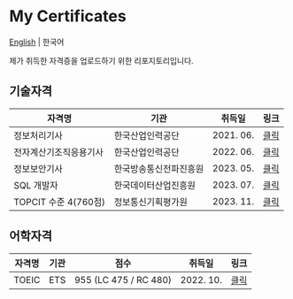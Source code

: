 # My Certificates

[English](README.md) | 한국어

제가 취득한 자격증을 업로드하기 위한 리포지토리입니다.

## 기술자격

| 자격명                 | 기관                   | 취득일    | 링크                                  |
| ---------------------- | ---------------------- | --------- | ------------------------------------- |
| 정보처리기사           | 한국산업인력공단       | 2021. 06. | [클릭](certificates/정보처리기사.png) |
| 전자계산기조직응용기사 | 한국산업인력공단       | 2022. 06. | [클릭](certificates/정보처리기사.png) |
| 정보보안기사           | 한국방송통신전파진흥원 | 2023. 05. | [클릭](certificates/정보보안기사.png) |
| SQL 개발자             | 한국데이터산업진흥원   | 2023. 07. | [클릭](certificates/SQLD.png)         |
| TOPCIT 수준 4(760점)   | 정보통신기획평가원     | 2023. 11. | [클릭](certificates/TOPCIT.png)       |

## 어학자격

| 자격명 | 기관 | 점수                  | 취득일    | 링크                           |
| ------ | ---- | --------------------- | --------- | ------------------------------ |
| TOEIC  | ETS  | 955 (LC 475 / RC 480) | 2022. 10. | [클릭](certificates/TOEIC.png) |
